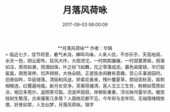 ﻿---
title: 月落风荷咏
date: 2017-09-03 06:00:09
category: ["流年"]
tags: ["流年"]
---
<center>
**月落风荷咏**   
作者：华锦
<!--more-->
</center>
> 临近七夕，佳节将至，暑气未消，蝉鸣鸟噪，人来人往，不亦乐乎。天高地阔，水天一色，阴云密布，狂风大作，大雨滂沱，一时熙熙攘攘，一时寂寞萧索。雨落如注，雨帘如瀑，雨滴如珠，叶之纷飞如舞，花之零落成泥。暮色染窗镜，华灯起氤氲，雨势渐停，饥声频频，大快朵颐。正是饭余闲散有意趣，赏心乐事游园时。旧景如昨，华庭错落，清丽和风送，娇柔花香来，残叶覆夏草，颓垣现秋苔，紫荆相暌违，红樱遍地栽。新月长空净，芙蓉荷塘清，莲人玉立三生世，粉颊如雪质如冰，相见多莞尔，返照笑可盈。流波声寂寂，岸柳影重重，浮光映月露华浓。蟾宫桂树生繁茂，古来骚客几多情？人面桃花都不见，今年却与去年同，无端情绪相依偎，好景如常，人生似梦，月落风荷咏。锦字

